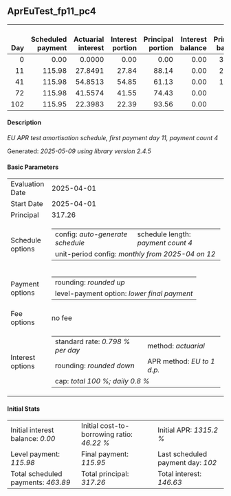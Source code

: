 <h2>AprEuTest_fp11_pc4</h2>
<table>
    <thead style="vertical-align: bottom;">
        <th style="text-align: right;">Day</th>
        <th style="text-align: right;">Scheduled payment</th>
        <th style="text-align: right;">Actuarial interest</th>
        <th style="text-align: right;">Interest portion</th>
        <th style="text-align: right;">Principal portion</th>
        <th style="text-align: right;">Interest balance</th>
        <th style="text-align: right;">Principal balance</th>
        <th style="text-align: right;">Total actuarial interest</th>
        <th style="text-align: right;">Total interest</th>
        <th style="text-align: right;">Total principal</th>
    </thead>
    <tr style="text-align: right;">
        <td class="ci00">0</td>
        <td class="ci01" style="white-space: nowrap;">0.00</td>
        <td class="ci02">0.0000</td>
        <td class="ci03">0.00</td>
        <td class="ci04">0.00</td>
        <td class="ci05">0.00</td>
        <td class="ci06">317.26</td>
        <td class="ci07">0.0000</td>
        <td class="ci08">0.00</td>
        <td class="ci09">0.00</td>
    </tr>
    <tr style="text-align: right;">
        <td class="ci00">11</td>
        <td class="ci01" style="white-space: nowrap;">115.98</td>
        <td class="ci02">27.8491</td>
        <td class="ci03">27.84</td>
        <td class="ci04">88.14</td>
        <td class="ci05">0.00</td>
        <td class="ci06">229.12</td>
        <td class="ci07">27.8491</td>
        <td class="ci08">27.84</td>
        <td class="ci09">88.14</td>
    </tr>
    <tr style="text-align: right;">
        <td class="ci00">41</td>
        <td class="ci01" style="white-space: nowrap;">115.98</td>
        <td class="ci02">54.8513</td>
        <td class="ci03">54.85</td>
        <td class="ci04">61.13</td>
        <td class="ci05">0.00</td>
        <td class="ci06">167.99</td>
        <td class="ci07">82.7004</td>
        <td class="ci08">82.69</td>
        <td class="ci09">149.27</td>
    </tr>
    <tr style="text-align: right;">
        <td class="ci00">72</td>
        <td class="ci01" style="white-space: nowrap;">115.98</td>
        <td class="ci02">41.5574</td>
        <td class="ci03">41.55</td>
        <td class="ci04">74.43</td>
        <td class="ci05">0.00</td>
        <td class="ci06">93.56</td>
        <td class="ci07">124.2578</td>
        <td class="ci08">124.24</td>
        <td class="ci09">223.70</td>
    </tr>
    <tr style="text-align: right;">
        <td class="ci00">102</td>
        <td class="ci01" style="white-space: nowrap;">115.95</td>
        <td class="ci02">22.3983</td>
        <td class="ci03">22.39</td>
        <td class="ci04">93.56</td>
        <td class="ci05">0.00</td>
        <td class="ci06">0.00</td>
        <td class="ci07">146.6560</td>
        <td class="ci08">146.63</td>
        <td class="ci09">317.26</td>
    </tr>
</table>
<h4>Description</h4>
<p><i>EU APR test amortisation schedule, first payment day 11, payment count 4</i></p>
<p>Generated: <i>2025-05-09 using library version 2.4.5</i></p>
<h4>Basic Parameters</h4>
<table>
    <tr>
        <td>Evaluation Date</td>
        <td>2025-04-01</td>
    </tr>
    <tr>
        <td>Start Date</td>
        <td>2025-04-01</td>
    </tr>
    <tr>
        <td>Principal</td>
        <td>317.26</td>
    </tr>
    <tr>
        <td>Schedule options</td>
        <td>
            <table>
                <tr>
                    <td>config: <i>auto-generate schedule</i></td>
                    <td>schedule length: <i><i>payment count</i> 4</i></td>
                </tr>
                <tr>
                    <td colspan="2" style="white-space: nowrap;">unit-period config: <i>monthly from 2025-04 on 12</i></td>
                </tr>
            </table>
        </td>
    </tr>
    <tr>
        <td>Payment options</td>
        <td>
            <table>
                <tr>
                    <td>rounding: <i>rounded up</i></td>
                </tr>
                <tr>
                    <td>level-payment option: <i>lower&nbsp;final&nbsp;payment</i></td>
                </tr>
            </table>
        </td>
    </tr>
    <tr>
        <td>Fee options</td>
        <td>no fee
        </td>
    </tr>
    <tr>
        <td>Interest options</td>
        <td>
            <table>
                <tr>
                    <td>standard rate: <i>0.798 % per day</i></td>
                    <td>method: <i>actuarial</i></td>
                </tr>
                <tr>
                    <td>rounding: <i>rounded down</i></td>
                    <td>APR method: <i>EU to 1 d.p.</i></td>
                </tr>
                <tr>
                    <td colspan="2">cap: <i>total 100 %; daily 0.8 %</td>
                </tr>
            </table>
        </td>
    </tr>
</table>
<h4>Initial Stats</h4>
<table>
    <tr>
        <td>Initial interest balance: <i>0.00</i></td>
        <td>Initial cost-to-borrowing ratio: <i>46.22 %</i></td>
        <td>Initial APR: <i>1315.2 %</i></td>
    </tr>
    <tr>
        <td>Level payment: <i>115.98</i></td>
        <td>Final payment: <i>115.95</i></td>
        <td>Last scheduled payment day: <i>102</i></td>
    </tr>
    <tr>
        <td>Total scheduled payments: <i>463.89</i></td>
        <td>Total principal: <i>317.26</i></td>
        <td>Total interest: <i>146.63</i></td>
    </tr>
</table>